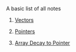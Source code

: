 A basic list of all notes

1. [Vectors](/Notes/vector.md)

2. [Pointers](/Notes/pointers.md)

3. [Array Decay to Pointer](/Notes/array_decay_to_pointers.md)
